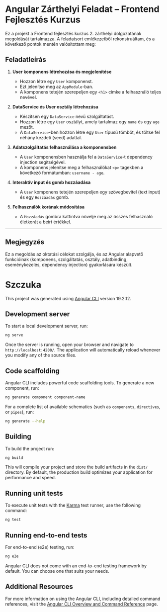 # Angular Zárthelyi Feladat – Frontend Fejlesztés Kurzus

Ez a projekt a Frontend fejlesztés kurzus 2. zárthelyi dolgozatának megoldását tartalmazza. A feladatsort emlékezetből rekonstruáltam, és a következő pontok mentén valósítottam meg:

## Feladatleírás

1. **User komponens létrehozása és megjelenítése**
   - Hozzon létre egy `User` komponenst.
   - Ezt jelenítse meg az `AppModule`-ban.
   - A komponens tetején szerepeljen egy `<h1>` címke a felhasználó teljes nevével.

2. **DataService és User osztály létrehozása**
   - Készítsen egy `DataService` nevű szolgáltatást.
   - Hozzon létre egy `User` osztályt, amely tartalmaz egy `name` és egy `age` mezőt.
   - A `DataService`-ben hozzon létre egy `User` típusú tömböt, és töltse fel néhány kezdeti (seed) adattal.

3. **Adatszolgáltatás felhasználása a komponensben**
   - A `User` komponensben használja fel a `DataService`-t dependency injection segítségével.
   - A komponens jelenítse meg a felhasználókat `<p>` tagekben a következő formátumban: `username - age`.

4. **Interaktív input és gomb hozzáadása**
   - A `User` komponens tetején szerepeljen egy szövegbevitel (text input) és egy `Hozzáadás` gomb.

5. **Felhasználók korának módosítása**
   - A `Hozzáadás` gombra kattintva növelje meg az összes felhasználó életkorát a beírt értékkel.

---

## Megjegyzés

Ez a megoldás az oktatási célokat szolgálja, és az Angular alapvető funkcióinak (komponens, szolgáltatás, osztály, adatbinding, eseménykezelés, dependency injection) gyakorlására készült.











# Szczuka

This project was generated using [Angular CLI](https://github.com/angular/angular-cli) version 19.2.12.

## Development server

To start a local development server, run:

```bash
ng serve
```

Once the server is running, open your browser and navigate to `http://localhost:4200/`. The application will automatically reload whenever you modify any of the source files.

## Code scaffolding

Angular CLI includes powerful code scaffolding tools. To generate a new component, run:

```bash
ng generate component component-name
```

For a complete list of available schematics (such as `components`, `directives`, or `pipes`), run:

```bash
ng generate --help
```

## Building

To build the project run:

```bash
ng build
```

This will compile your project and store the build artifacts in the `dist/` directory. By default, the production build optimizes your application for performance and speed.

## Running unit tests

To execute unit tests with the [Karma](https://karma-runner.github.io) test runner, use the following command:

```bash
ng test
```

## Running end-to-end tests

For end-to-end (e2e) testing, run:

```bash
ng e2e
```

Angular CLI does not come with an end-to-end testing framework by default. You can choose one that suits your needs.

## Additional Resources

For more information on using the Angular CLI, including detailed command references, visit the [Angular CLI Overview and Command Reference](https://angular.dev/tools/cli) page.
